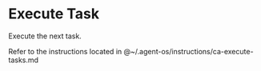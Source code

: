 # Execute Task

Execute the next task.

Refer to the instructions located in @~/.agent-os/instructions/ca-execute-tasks.md
